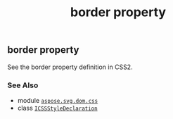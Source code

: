 ﻿---
title: border property
second_title: Aspose.SVG for Python via .NET API References
description: 
type: docs
weight: 150
url: /python-net/aspose.svg.dom.css/icssstyledeclaration/border/
is_root: false
---

## border property


See the border property definition in CSS2.

### See Also
* module [`aspose.svg.dom.css`](../../)
* class [`ICSSStyleDeclaration`](/svg/python-net/aspose.svg.dom.css/icssstyledeclaration)
